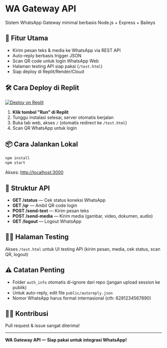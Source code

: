 # WA Gateway API

Sistem WhatsApp Gateway minimal berbasis Node.js + Express + Baileys

## 🚀 Fitur Utama
- Kirim pesan teks & media ke WhatsApp via REST API
- Auto-reply berbasis trigger JSON
- Scan QR code untuk login WhatsApp Web
- Halaman testing API siap pakai (`/test.html`)
- Siap deploy di Replit/Render/Cloud

## 🛠️ Cara Deploy di Replit

[![Deploy on Replit](https://replit.com/badge/github/asifdzaki93/wa-minimal)](https://replit.com/import/github/asifdzaki93/wa-minimal)


1. **Klik tombol "Run" di Replit**
2. Tunggu instalasi selesai, server otomatis berjalan
3. Buka tab web, akses `/` (otomatis redirect ke `/test.html`)
4. Scan QR WhatsApp untuk login

## 📦 Cara Jalankan Lokal
```bash
npm install
npm start
```
Akses: [http://localhost:3000](http://localhost:3000)

## 🔑 Struktur API
- **GET /status** — Cek status koneksi WhatsApp
- **GET /qr** — Ambil QR code login
- **POST /send-text** — Kirim pesan teks
- **POST /send-media** — Kirim media (gambar, video, dokumen, audio)
- **GET /logout** — Logout WhatsApp

## 🧑‍💻 Halaman Testing
Akses `/test.html` untuk UI testing API (kirim pesan, media, cek status, scan QR, logout)

## ⚠️ Catatan Penting
- Folder `auth_info` otomatis di-ignore dari repo (jangan upload session ke publik)
- Untuk auto-reply, edit file `public/autoreply.json`
- Nomor WhatsApp harus format internasional (cth: 6281234567890)

## 👨‍💻 Kontribusi
Pull request & issue sangat diterima!

---

**WA Gateway API — Siap pakai untuk integrasi WhatsApp!**

